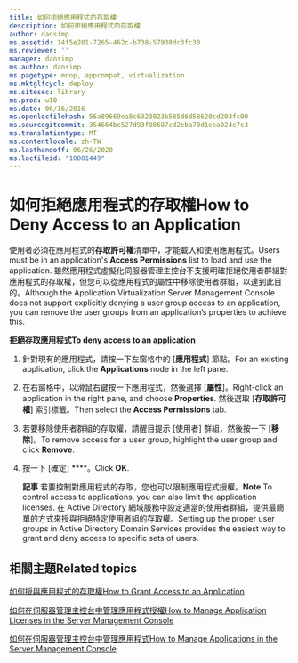 ```yaml
---
title: 如何拒絕應用程式的存取權
description: 如何拒絕應用程式的存取權
author: dansimp
ms.assetid: 14f5e201-7265-462c-b738-57938dc3fc30
ms.reviewer: ''
manager: dansimp
ms.author: dansimp
ms.pagetype: mdop, appcompat, virtualization
ms.mktglfcycl: deploy
ms.sitesec: library
ms.prod: w10
ms.date: 06/16/2016
ms.openlocfilehash: 56a89669ea8c6323023b585d6d58620cd203fc00
ms.sourcegitcommit: 354664bc527d93f80687cd2eba70d1eea024c7c3
ms.translationtype: MT
ms.contentlocale: zh-TW
ms.lasthandoff: 06/26/2020
ms.locfileid: "10801449"
---
```

# <span data-ttu-id="fbd43-103">如何拒絕應用程式的存取權</span><span class="sxs-lookup"><span data-stu-id="fbd43-103">How to Deny Access to an Application</span></span>


<span data-ttu-id="fbd43-104">使用者必須在應用程式的**存取許可權**清單中，才能載入和使用應用程式。</span><span class="sxs-lookup"><span data-stu-id="fbd43-104">Users must be in an application's **Access Permissions** list to load and use the application.</span></span> <span data-ttu-id="fbd43-105">雖然應用程式虛擬化伺服器管理主控台不支援明確拒絕使用者群組對應用程式的存取權，但您可以從應用程式的屬性中移除使用者群組，以達到此目的。</span><span class="sxs-lookup"><span data-stu-id="fbd43-105">Although the Application Virtualization Server Management Console does not support explicitly denying a user group access to an application, you can remove the user groups from an application’s properties to achieve this.</span></span>

**<span data-ttu-id="fbd43-106">拒絕存取應用程式</span><span class="sxs-lookup"><span data-stu-id="fbd43-106">To deny access to an application</span></span>**

1.  <span data-ttu-id="fbd43-107">針對現有的應用程式，請按一下左窗格中的 [**應用程式**] 節點。</span><span class="sxs-lookup"><span data-stu-id="fbd43-107">For an existing application, click the **Applications** node in the left pane.</span></span>

2.  <span data-ttu-id="fbd43-108">在右窗格中，以滑鼠右鍵按一下應用程式，然後選擇 [**屬性**]。</span><span class="sxs-lookup"><span data-stu-id="fbd43-108">Right-click an application in the right pane, and choose **Properties**.</span></span> <span data-ttu-id="fbd43-109">然後選取 [**存取許可權**] 索引標籤。</span><span class="sxs-lookup"><span data-stu-id="fbd43-109">Then select the **Access Permissions** tab.</span></span>

3.  <span data-ttu-id="fbd43-110">若要移除使用者群組的存取權，請醒目提示 [使用者] 群組，然後按一下 [**移除**]。</span><span class="sxs-lookup"><span data-stu-id="fbd43-110">To remove access for a user group, highlight the user group and click **Remove**.</span></span>

4.  <span data-ttu-id="fbd43-111">按一下 \[確定\] \*\*\*\*。</span><span class="sxs-lookup"><span data-stu-id="fbd43-111">Click **OK**.</span></span>

    <span data-ttu-id="fbd43-112">**記事** 若要控制對應用程式的存取，您也可以限制應用程式授權。</span><span class="sxs-lookup"><span data-stu-id="fbd43-112">**Note** To control access to applications, you can also limit the application licenses.</span></span> <span data-ttu-id="fbd43-113">在 Active Directory 網域服務中設定適當的使用者群組，提供最簡單的方式來授與拒絕特定使用者組的存取權。</span><span class="sxs-lookup"><span data-stu-id="fbd43-113">Setting up the proper user groups in Active Directory Domain Services provides the easiest way to grant and deny access to specific sets of users.</span></span>

     

## <span data-ttu-id="fbd43-114">相關主題</span><span class="sxs-lookup"><span data-stu-id="fbd43-114">Related topics</span></span>


[<span data-ttu-id="fbd43-115">如何授與應用程式的存取權</span><span class="sxs-lookup"><span data-stu-id="fbd43-115">How to Grant Access to an Application</span></span>](how-to-grant-access-to-an-application.md)

[<span data-ttu-id="fbd43-116">如何在伺服器管理主控台中管理應用程式授權</span><span class="sxs-lookup"><span data-stu-id="fbd43-116">How to Manage Application Licenses in the Server Management Console</span></span>](how-to-manage-application-licenses-in-the-server-management-console.md)

[<span data-ttu-id="fbd43-117">如何在伺服器管理主控台中管理應用程式</span><span class="sxs-lookup"><span data-stu-id="fbd43-117">How to Manage Applications in the Server Management Console</span></span>](how-to-manage-applications-in-the-server-management-console.md)

 

 





